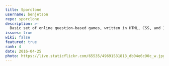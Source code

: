 ```yaml
---
title: Sporclone
username: benjetson
repo: sporclone
description: >-
  Basic set of online question-based games, written in HTML, CSS, and JS. Uses AJAX to fetch answer database.
issues: true
wiki: false
featured: true
rank: 4
date: 2016-04-25
photo: https://live.staticflickr.com/65535/49691531813_db04e6c90c_w.jpg
---
```


